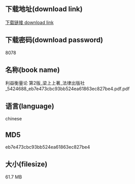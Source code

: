 ## 下载地址(download link)
[下载链接 download link](https://voluble-croquembouche-d321dc.netlify.app/?s=%E5%88%A9%E7%9B%8A%E8%A1%A1%E9%87%8F%E8%AE%BA++%E7%AC%AC2%E7%89%88_%E6%A2%81%E4%B8%8A%E4%B8%8A%E8%91%97_%E6%B3%95%E5%BE%8B%E5%87%BA%E7%89%88%E7%A4%BE_5424688_eb7e473cbc93bb524ea61863ec827be4.pdf)

## 下载密码(download password)
8078

## 名称(book name)
利益衡量论  第2版_梁上上著_法律出版社_5424688_eb7e473cbc93bb524ea61863ec827be4.pdf.pdf

## 语言(language)
chinese

## MD5
eb7e473cbc93bb524ea61863ec827be4

## 大小(filesize)
61.7 MB
